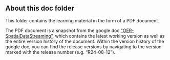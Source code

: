 ## About this doc folder

This folder contains the learning material in the form of a PDF document.

The PDF document is a snapshot from the google doc  ["OER-SpatialDataStreaming”](https://docs.google.com/document/d/1Olka2yqekvTZegyb4737FwdfAvchhFT5mzjX_4zMzGs/edit?usp=sharing), which contains the latest working version as well as the entire version history of the document. Within the version history of the google doc, you can find the release versions by navigating to the version marked with the release number (e.g. “R24-08-12”).
